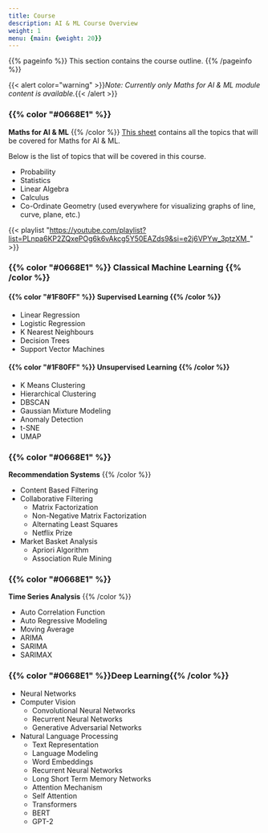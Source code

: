 ```yaml
---
title: Course
description: AI & ML Course Overview
weight: 1
menu: {main: {weight: 20}}
---
```


{{% pageinfo %}}
This section contains the course outline.
{{% /pageinfo %}}

{{< alert color="warning" >}}*Note: Currently only Maths for AI & ML module content is available.*{{< /alert >}}

###  {{% color "#0668E1" %}}
**Maths for AI & ML**
{{% /color %}}
[This sheet](https://docs.google.com/spreadsheets/d/1NUv9DrXJcFZs0SGHiLo8GSyCP58nR2_1lD1YDGzwC1A/edit?gid=0#gid=0) contains all the topics that will be covered for Maths for AI & ML.

Below is the list of topics that will be covered in this course.
-  Probability
-  Statistics
-  Linear Algebra
-  Calculus
-  Co-Ordinate Geometry (used everywhere for visualizing graphs of line, curve, plane, etc.)

{{< playlist "https://youtube.com/playlist?list=PLnpa6KP2ZQxePOg6k6vAkcg5Y50EAZds9&si=e2j6VPYw_3ptzXM_" >}}

### {{% color "#0668E1" %}} **Classical Machine Learning** {{% /color %}}

#### {{% color "#1F80FF" %}} Supervised Learning {{% /color %}}
-  Linear Regression
-  Logistic Regression
-  K Nearest Neighbours
-  Decision Trees
-  Support Vector Machines

#### {{% color "#1F80FF" %}} Unsupervised Learning {{% /color %}}
-  K Means Clustering
-  Hierarchical Clustering
-  DBSCAN
-  Gaussian Mixture Modeling
-  Anomaly Detection
-  t-SNE
-  UMAP

### {{% color "#0668E1" %}}
**Recommendation Systems**
{{% /color %}}
-  Content Based Filtering
-  Collaborative Filtering 
    - Matrix Factorization
    - Non-Negative Matrix Factorization
    - Alternating Least Squares
    - Netflix Prize
-  Market Basket Analysis
    -  Apriori Algorithm
    -  Association Rule Mining

### {{% color "#0668E1" %}}
**Time Series Analysis**
{{% /color %}}
- Auto Correlation Function
- Auto Regressive Modeling
- Moving Average
- ARIMA
- SARIMA 
- SARIMAX

### {{% color "#0668E1" %}}**Deep Learning**{{% /color %}}
-  Neural Networks
-  Computer Vision
    -  Convolutional Neural Networks
    -  Recurrent Neural Networks
    -  Generative Adversarial Networks
-  Natural Language Processing
    -  Text Representation
    -  Language Modeling
    -  Word Embeddings
    -  Recurrent Neural Networks
    -  Long Short Term Memory Networks
    -  Attention Mechanism
    -  Self Attention
    -  Transformers
    -  BERT
    -  GPT-2
